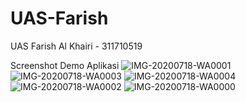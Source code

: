 # UAS-Farish
UAS Farish Al Khairi - 311710519

Screenshot Demo Aplikasi
![IMG-20200718-WA0001](https://user-images.githubusercontent.com/37461432/87823887-6e59fa80-c89e-11ea-8647-e39b03afdf19.jpg)
![IMG-20200718-WA0003](https://user-images.githubusercontent.com/37461432/87823888-6f8b2780-c89e-11ea-815a-00b1931b0081.jpg)
![IMG-20200718-WA0004](https://user-images.githubusercontent.com/37461432/87823892-7023be00-c89e-11ea-9782-b8dbd61db1c2.jpg)
![IMG-20200718-WA0002](https://user-images.githubusercontent.com/37461432/87823894-70bc5480-c89e-11ea-99ff-f35d67187e60.jpg)
![IMG-20200718-WA0000](https://user-images.githubusercontent.com/37461432/87823896-7154eb00-c89e-11ea-8f53-19cc549af5f8.jpg)
